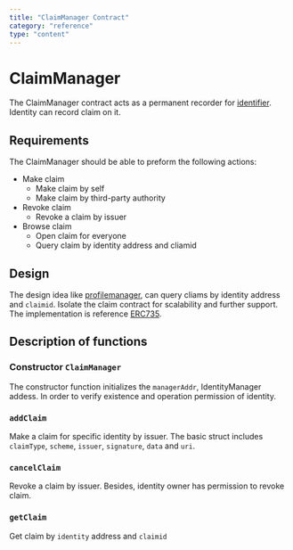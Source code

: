 ```yaml
---
title: "ClaimManager Contract"
category: "reference"
type: "content"
---
```


# ClaimManager
The ClaimManager contract acts as a permanent recorder for [identifier](./proxy.md). Identity can record claim on it. 

## Requirements
The ClaimManager should be able to preform the following actions:

* Make claim
  - Make claim by self
  - Make claim by third-party authority
* Revoke claim
  - Revoke a claim by issuer
* Browse claim
  - Open claim for everyone
  - Query claim by identity address and cliamid

## Design
The design idea like [profilemanager](./ProfileManager.md), can query cliams by identity address and `claimid`. Isolate the claim contract for scalability and further support. The implementation is reference [ERC735](https://github.com/ethereum/EIPs/issues/735).


## Description of functions

### Constructor `ClaimManager`
The constructor function initializes the `managerAddr`, IdentityManager addess. In order to verify existence and operation permission of identity.

### `addClaim`
Make a claim for specific identity by issuer. The basic struct includes 
`claimType`, `scheme`, `issuer`, `signature`, `data` and `uri`.

### `cancelClaim`
Revoke a claim by issuer. Besides, identity owner has permission to revoke claim.


### `getClaim`
Get claim by `identity` address and `claimid`
